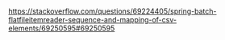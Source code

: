 #

https://stackoverflow.com/questions/69224405/spring-batch-flatfileitemreader-sequence-and-mapping-of-csv-elements/69250595#69250595
